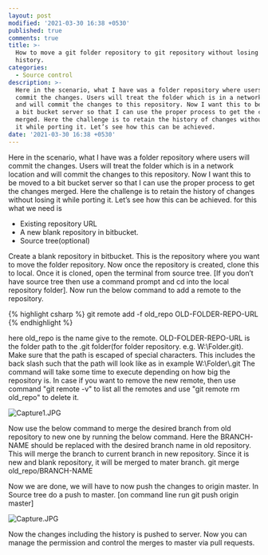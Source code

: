 ```yaml
---
layout: post
modified: '2021-03-30 16:38 +0530'
published: true
comments: true
title: >-
  How to move a git folder repository to git repository without losing the
  history.
categories:
  - Source control
description: >-
  Here in the scenario, what I have was a folder repository where users will
  commit the changes. Users will treat the folder which is in a network location
  and will commit the changes to this repository. Now I want this to be moved to
  a bit bucket server so that I can use the proper process to get the changes
  merged. Here the challenge is to retain the history of changes without losing
  it while porting it. Let’s see how this can be achieved.
date: '2021-03-30 16:38 +0530'
---
```

Here in the scenario, what I have was a folder repository where users will commit the changes. Users will treat the folder which is in a network location and will commit the changes to this repository.
Now I want this to be moved to a bit bucket server so that I can use the proper process to get the changes merged. Here the challenge is to retain the history of changes without losing it while porting it. Let’s see how this can be achieved.
for this what we need is 

- Existing repository URL
- A new blank repository in bitbucket.
- Source tree(optional)


Create a blank repository in bitbucket. This is the repository where you want to move the folder repository. Now once the repository is created, clone this to local.
Once it is cloned, open the terminal from source tree. [If you don’t have source tree then use a command prompt and cd into the local repository folder].
Now run the below command to add a remote to the repository.

{% highlight csharp %}
git remote add -f old_repo OLD-FOLDER-REPO-URL
{% endhighlight %}

here old_repo is the name give to the remote. OLD-FOLDER-REPO-URL is the folder path to the .git folder(for folder repository. e.g. W:\Folder\.git). Make sure that the path is escaped of special characters. This includes the back slash such that the path will look like as in example W:\\Folder\\.git
The command will take some time to execute depending on how big the repository is. In case if you want to remove the new remote, then use command "git remote -v" to list all the remotes and use "git remote rm old_repo" to delete it.

![Capture1.JPG]({{site.baseurl}}/images/Capture1.JPG)


Now use the below command to merge the desired branch from old repository to new one by running the below command. Here the BRANCH-NAME should be replaced with the desired branch name in old repository. This will merge the branch to current branch in new repository. Since it is new and blank repository, it will be merged to mater branch. 
git merge old_repo/BRANCH-NAME

Now we are done, we will have to now push the changes to origin master. In Source tree do a push to master. [on command line run git push origin master]

![Capture.JPG]({{site.baseurl}}/images/Capture.JPG)


Now the changes including the history is pushed to server. Now you can manage the permission and control the merges to master via pull requests.
